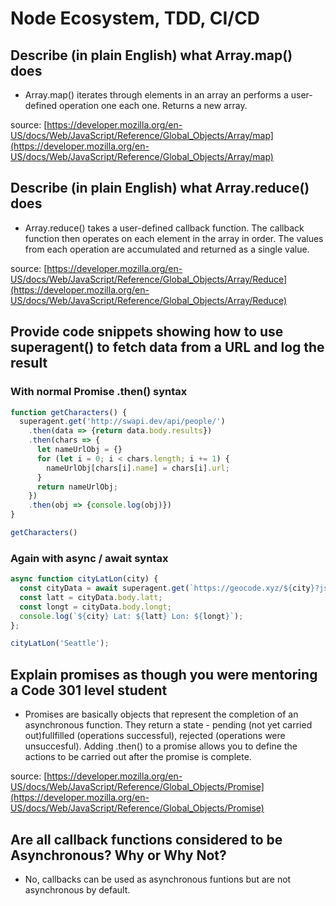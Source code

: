 # Node Ecosystem, TDD, CI/CD

## Describe (in plain English) what Array.map() does

- Array.map() iterates through elements in an array an performs a user-defined operation one each one. Returns a new array.

source: [https://developer.mozilla.org/en-US/docs/Web/JavaScript/Reference/Global_Objects/Array/map](https://developer.mozilla.org/en-US/docs/Web/JavaScript/Reference/Global_Objects/Array/map)

## Describe (in plain English) what Array.reduce() does

- Array.reduce() takes a user-defined callback function. The callback function then operates on each element in the array in order. The values from each operation are accumulated and returned as a single value.

source: [https://developer.mozilla.org/en-US/docs/Web/JavaScript/Reference/Global_Objects/Array/Reduce](https://developer.mozilla.org/en-US/docs/Web/JavaScript/Reference/Global_Objects/Array/Reduce)

## Provide code snippets showing how to use superagent() to fetch data from a URL and log the result
### With normal Promise .then() syntax

```Javascript
function getCharacters() {
  superagent.get('http://swapi.dev/api/people/')
    .then(data => {return data.body.results})
    .then(chars => {
      let nameUrlObj = {}
      for (let i = 0; i < chars.length; i += 1) {
        nameUrlObj[chars[i].name] = chars[i].url;
      }
      return nameUrlObj;
    })
    .then(obj => {console.log(obj)})
}

getCharacters()
```

### Again with async / await syntax

```Javascript
async function cityLatLon(city) {
  const cityData = await superagent.get(`https://geocode.xyz/${city}?json=1`);
  const latt = cityData.body.latt;
  const longt = cityData.body.longt;
  console.log(`${city} Lat: ${latt} Lon: ${longt}`);
};

cityLatLon('Seattle');
```

## Explain promises as though you were mentoring a Code 301 level student

- Promises are basically objects that represent the completion of an asynchronous function. They return a state - pending (not yet carried out)fullfilled (operations successful), rejected (operations were unsuccesful). Adding .then() to a promise allows you to define the actions to be carried out after the promise is complete.

source: [https://developer.mozilla.org/en-US/docs/Web/JavaScript/Reference/Global_Objects/Promise](https://developer.mozilla.org/en-US/docs/Web/JavaScript/Reference/Global_Objects/Promise)

## Are all callback functions considered to be Asynchronous? Why or Why Not?

- No, callbacks can be used as asynchronous funtions but are not asynchronous by default.